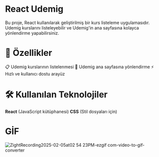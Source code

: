 # React Udemig
Bu proje, React kullanılarak geliştirilmiş bir kurs listeleme uygulamasıdır. 
Udemig kurslarını listeleyebilir ve Udemig'in ana sayfasına kolayca yönlendirme yapabilirsiniz.

# 🚀 Özellikler
📋 Udemig kurslarının listelenmesi
🔗 Udemig ana sayfasına yönlendirme
⚡️ Hızlı ve kullanıcı dostu arayüz

# 🛠️ Kullanılan Teknolojiler
**React** (JavaScript kütüphanesi)
**CSS** (Stil dosyaları için)
# GİF
![ZightRecording2025-02-05at02 54 23PM-ezgif com-video-to-gif-converter](https://github.com/user-attachments/assets/d78545df-bf8e-4cc5-8221-35e7af76e2eb)
